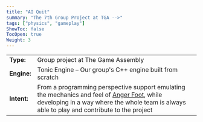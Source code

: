 ```yaml
---
title: "AI Quit"
summary: "The 7th Group Project at TGA -->"
tags: ["physics", "gameplay"]
ShowToc: false
TocOpen: true
Weight: 3
---
```

| |  |
|----------------------------|------------|
| **Type:**     |Group project at The Game Assembly|
| **Engine:**   |Tonic Engine – Our group's C++ engine built from scratch|
| **Intent:**   |From a programming perspective support emulating the mechanics and feel of [Anger Foot](https://store.steampowered.com/app/1978590/Anger_Foot/), while developing in a way where the whole team is always able to play and contribute to the project| 